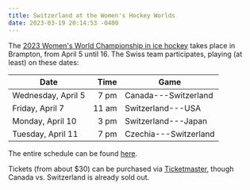 ```yaml
---
title: Switzerland at the Women's Hockey Worlds
date: 2023-03-19 20:14:53 -0400
---
```


The [2023 Women's World Championship in ice hockey][iihf] takes place in
Brampton, from April 5 until 16. The Swiss team participates, playing (at
least) on these dates:

| Date               | Time  | Game                  |
| ------------------ | ----: | --------------------- |
| Wednesday, April 5 | 7 pm  | Canada---Switzerland  |
| Friday, April 7    | 11 am | Switzerland---USA     |
| Monday, April 10   | 3 pm  | Switzerland---Japan   |
| Tuesday, April 11  | 7 pm  | Czechia---Switzerland |

The entire schedule can be found [here][schedule].

Tickets (from about $30) can be purchased via [Ticketmaster], though Canada vs.
Switzerland is already sold out.

[iihf]: <https://www.iihf.com/en/events/2023/ww>
[schedule]: <https://www.iihf.com/en/events/2023/ww/schedule>
[ticketmaster]: <https://www.ticketmaster.ca/iihf-womens-world-championship-tickets/artist/2575301>
